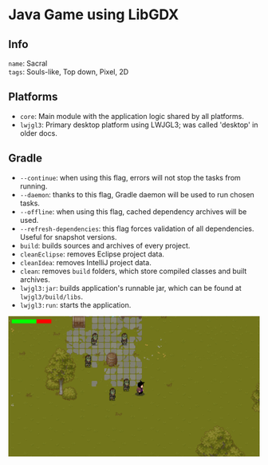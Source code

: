 # Java Game using LibGDX

## Info
`name`: Sacral \
`tags`: Souls-like, Top down, Pixel, 2D

## Platforms

- `core`: Main module with the application logic shared by all platforms.
- `lwjgl3`: Primary desktop platform using LWJGL3; was called 'desktop' in older docs.

## Gradle

- `--continue`: when using this flag, errors will not stop the tasks from running.
- `--daemon`: thanks to this flag, Gradle daemon will be used to run chosen tasks.
- `--offline`: when using this flag, cached dependency archives will be used.
- `--refresh-dependencies`: this flag forces validation of all dependencies. Useful for snapshot versions.
- `build`: builds sources and archives of every project.
- `cleanEclipse`: removes Eclipse project data.
- `cleanIdea`: removes IntelliJ project data.
- `clean`: removes `build` folders, which store compiled classes and built archives.
- `lwjgl3:jar`: builds application's runnable jar, which can be found at `lwjgl3/build/libs`.
- `lwjgl3:run`: starts the application.

![img.png](img.png)
